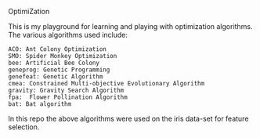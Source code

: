 OptimiZation

This is my playground for learning and playing with optimization algorithms. The various algorithms used include:

    ACO: Ant Colony Optimization
    SMO: Spider Monkey Optimization
    bee: Artificial Bee Colony
    geneprog: Genetic Programming
    genefeat: Genetic Algorithm
    cmea: Constrained Multi-objective Evolutionary Algorithm
    gravity: Gravity Search Algorithm
    fpa:  Flower Pollination Algorithm
    bat: Bat algorithm
   
  


<p styles={"text:red"}>In this repo the above algorithms were used on the iris data-set for feature selection.</p>
